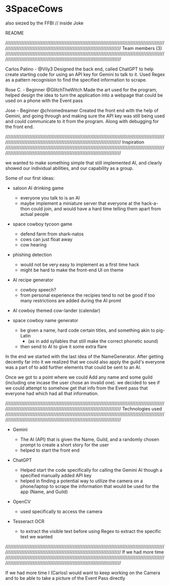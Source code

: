 # 3SpaceCows
also siezed by the FFBI // inside Joke


README

///////////////////////////////////////////////////////////////////////////////////////////////////////////////////////////////////////////////////////////////////////////
Team members (3)
///////////////////////////////////////////////////////////////////////////////////////////////////////////////////////////////////////////////////////////////////////////

Carlos Patino - 	@Vily3
Designed the back end, called ChatGPT to help create starting code for using an API key for Gemini to talk to it. Used Regex as a pattern recognision to find the specified information to scrape.


Rose C. - Beginner	@GlitchTheWitch
Made the art used for the program, helped design the idea to turn the application into a webpage that could be used on a phone with the Event pass


Jose - Beginner	@chromedreamer
Created the front end with the help of Gemini, and going through and making sure the API key was still being used and could communicate to it from the program. Along with debugging for the front end.


///////////////////////////////////////////////////////////////////////////////////////////////////////////////////////////////////////////////////////////////////////////
Inspiration
///////////////////////////////////////////////////////////////////////////////////////////////////////////////////////////////////////////////////////////////////////////


we wanted to make something simple that still implemented AI, and clearly showed our individual abilities, and our capability as a group.

Some of our first ideas:

- saloon AI drinking game
	- everyone you talk to is an AI
	- maybe implement a miniature server that everyone at the hack-a-thon could join, and would have a hard time telling them apart from actual people

- space cowboy tycoon game
	- defend farm from shark-natos
	- cows can just float away
	- cow hearing 

- phishing detection
	- would not be very easy to implement as a first time hack
	- might be hard to make the front-end UI on theme

- AI recipe generator
	- cowboy speech?
	- from personal experience the recipies tend to not be good if too many restrictions are added during the AI promt

- AI cowboy themed cow-lander (calendar)

- space cowboy name generator
	- be given a name, hard code certain titles, and something akin to pig-Latin
		- (as in add syllables that still make the correct phonetic sound)
	- then send to AI to give it some extra flare



In the end we started with the last idea of the NameGenerator. After getting decently far into it we realized that we could also apply the guild's everyone was a part of to add further elements that could be sent to an AI.

Once we got to a point where we could Add any name and some guild (including one incase the user chose an invalid one). we decided to see if we could attempt to somehow get that info from the Event pass that everyone had which had all that information.


///////////////////////////////////////////////////////////////////////////////////////////////////////////////////////////////////////////////////////////////////////////
Technologies used
///////////////////////////////////////////////////////////////////////////////////////////////////////////////////////////////////////////////////////////////////////////


- Gemini
	- The AI (API) that is given the Name, Guild, and a randomly chosen prompt to create a short story for the user
	- helped to start the front end 

- ChatGPT
	- Helped start the code specifically for calling the Gemini AI though a specified manually added API key
	- helped in finding a potential way to utilize the camera on a phone/laptop to scrape the information that would be used for the app (Name, and Guild)

- OpenCV
	- used specifically to access the camera

- Tesseract OCR
	- to extract the visible text before using Regex to extract the specific text we wanted


///////////////////////////////////////////////////////////////////////////////////////////////////////////////////////////////////////////////////////////////////////////
If we had more time
///////////////////////////////////////////////////////////////////////////////////////////////////////////////////////////////////////////////////////////////////////////

If we had more time I (Carlos) would want to keep working on the Camera and to be able to take a picture of the Event Pass directly
